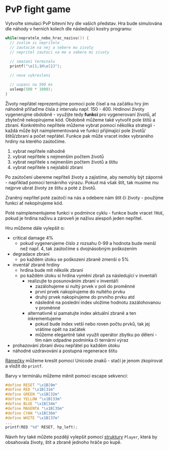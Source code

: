 # PvP fight game

<asciinema-player src="pvp.cast"></asciinema-player>

Vytvořte simulaci PvP bitevní hry dle vašich představ.
Hra bude simulována dle náhody v herních kolech dle následující kostry programu:
```c
while(nepratele_nebo_hrac_nazivu()) {
  // zvolim si nepritele
  // zautocim na nej a sebere mu zivoty
  // nepritel zautoci na me a sebere mi zivoty
  
  // smazani terminalu
  printf("\e[1;1H\e[2J");

  // nove vykresleni

  // uspani na 500 ms
  usleep(500 * 1000);
}
```

Životy nepřátel reprezentujme pomocí pole čísel a na začátku hry jim náhodně přiřaďme čísla z intervalu např. 150 - 400.
Hrdinovi životy vygenerujme obdobně - využijte tedy **funkci** pro vygenerovaní životů, ať zbytečně nekopírujeme kód.
Obdobně můžeme také vytvořit pole štítů a zbraní.
Konkrétního nepřítele můžeme vybrat pomocí několika strategií - každá může být naimplementovaná ve funkci přijímající pole životů/štítů/zbraní a počet nepřátel.
Funkce pak může vracet index vybraného hrdiny na kterého zaútočíme.
1. vybrat nepřítele náhodně
2. vybrat nepřítele s nejmenším počtem životů
3. vybrat nepřítele s nejmenším počtem životů a štítu
4. vybrat nepřítele s nejslabší zbraní

Po zaútočení ubereme nepříteli životy a zajistíme, aby nemohly být záporné - například pomocí ternárního výrazu.
Pokud má však štít, tak musíme mu nejprve ubrat životy ze štítu a poté z životů.

Zraněný nepřítel poté zaútočí na nás a odebere nám štít či životy - použijme funkci ať nekopírujeme kód.

Poté naimplementujeme funkci v podmínce cyklu - funkce bude vracet `TRUE`, pokud je hrdina naživu a zároveň je naživu alespoň jeden nepřítel.

Hru můžeme dále vylepšit o:
- critical damage 4%
  - pokud vygenerujeme číslo z rozsahu 0-99 a hodnota bude menší než např. 4, tak zaútočíme s dvojnásobným poškozením
- degradace zbraní
  - po každém útoku se poškozeni zbraně zmenší o 5%
- inventář zbraně hrdiny
  - hrdina bude mít několik zbraní
  - po každém útoku si hrdina vymění zbraň za následující v inventáři
    - realizujte to posunováním zbraní v inventáři
      - zazálohujeme si nultý prvek v poli do proměnné
      - první prvek nakopírujeme do nultého prvku
      - druhý prvek nakopírujeme do prvního prvku atd
      - následně na poslední index uložíme hodnotu zazálohovanou v proměnné
    - alternativně si pamatujte index aktuální zbraně a ten inkrementujeme
      - pokud bude index vetší nebo roven počtu prvků, tak jej vrátíme opět na začátek
      - můžeme elegantně také využít operátor zbytku po dělení - tím nám odpadne podmínka či ternární výraz
- prohazování zbraní dvou nepřátel po každém útoku
- náhodné uzdravování a postupná regenerace štítu

[Rámečky](https://en.wikipedia.org/wiki/Box-drawing_character) můžeme kreslit pomocí Unicode znaků - stačí je jenom zkopírovat a vložit do `printf`.

Barvy v terminálu můžeme měnit pomocí escape sekvencí:
```c
#define RESET "\x1B[0m"
#define RED "\x1B[31m"
#define GREEN "\x1B[32m"
#define YELLOW "\x1B[33m"
#define BLUE "\x1B[34m"
#define MAGENTA "\x1B[35m"
#define CYAN "\x1B[36m"
#define WHITE "\x1B[37m"
...
printf(RED "%d" RESET, hp_left); 
```

Návrh hry také můžete později vylepšit pomocí [struktury](../c/struktury/vlastni_datove_typy.md) `Player`, která by obsahovala životy, štít a zbraně jednoho hráče po kupě.
